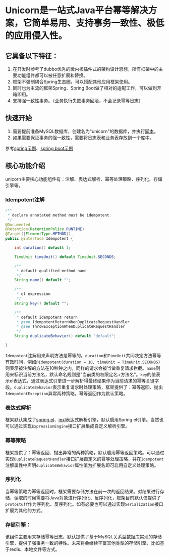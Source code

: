# Unicorn是一站式Java平台幂等解决方案，它简单易用、支持事务一致性、极低的应用侵入性。

## 它具备以下特征：

1. 在开发时参考了dubbo优秀的微内核插件式的架构设计思想，所有框架中的主要功能组件都可以被任意扩展和替换。
2. 框架不强制耦合Spring生态圈，可以搭配其他应用框架使用。
3. 同时也为主流的框架Spring、Spring Boot做了相对的适配工作，可以做到开箱即用。
4. 支持强一致性事务。（业务执行失败事务回滚，不会记录幂等日志）

## 快速开始

1. 需要提前准备MySQL数据库，创建名为"unicorn"的数据库，并执行[脚本](https://github.com/EvanDylan/unicorn/tree/master/unicorn-samples/doc/samples.sql)。
2. 如果需要保证事务的强一致性，需要将日志表和业务表存放到一个库中。

参考[spring示例](https://github.com/EvanDylan/unicorn/tree/master/unicorn-samples/unicorn-samples-spring-xml)、[spring boot示例](https://github.com/EvanDylan/unicorn/tree/master/unicorn-samples/unicorn-samples-springboot)

## 核心功能介绍

unicorn主要核心功能组件有：注解、表达式解析、幂等处理策略、序列化、存储引擎等。

### Idempotent注解

```java
/**
 * declare annotated method must be idempotent.
 */
@Documented
@Retention(RetentionPolicy.RUNTIME)
@Target({ElementType.METHOD})
public @interface Idempotent {

    int duration() default 1;

    TimeUnit timeUnit() default TimeUnit.SECONDS;

    /**
     * default qualified method name
     */
    String name() default "";

    /**
     * el expression
     */
    String key() default "";

    /**
     * default idempotent return
     * @see IdempotentReturnWhenDuplicateRequestHandler
     * @see ThrowExceptionWhenDuplicateRequestHandler
     */
    String duplicateBehavior() default "default";

}
```

`Idempotent`注解用来声明方法是幂等的。`duration`和`TimeUnit`共同决定方法幂等有效时间，例如`@Idempotent(duration = 10, timeUnit = TimeUnit.SECONDS)`则表示被注解的方法在10秒钟之内，同样的请求会被当做重复请求拦截。`name`则用来标识当前方法名，默认命名规则是"当前类的权限定名+方法名"。`key`的值表示el表达式，通过表达式引擎进一步解析得最终结果作为当前请求的幂等关键字段。`duplicateBehavior`表示重复请求时处理策略，框架提供了：幂等返回、抛出`IdempotentException`异常两种策略，幂等返回作为默认策略。

### 表达式解析

框架默认集成了[spring el](https://docs.spring.io/spring-framework/docs/4.3.10.RELEASE/spring-framework-reference/html/expressions.html)、[jexl](https://commons.apache.org/proper/commons-jexl/reference/syntax.html)表达式解析引擎，默认启用Spring el引擎。当然也可以通过实现`ExpressionEngine`接口扩展集成自定义解析引擎。

### 幂等策略

框架提供了：幂等返回、抛出异常的两种策略，默认启用幂等返回策略。可以通过实现`DuplicateRequestHandler`接口扩展自定义的幂等处理策略，并在`Idempotent`注解属性中声明`duplicateBehavior`属性值为扩展名即可启用自定义处理策略。

### 序列化

当幂等策略为幂等返回时，框架需要存储方法在前一次的返回结果。对结果进行存储、读取的时候需要将Java对象进行序列化、反序列化，框架目前默认仅提供了`protostuff`作为序列化、反序列化。如有必要也可以通过实现`Serialization`接口扩展为其他的方式。

### 存储引擎：

该组件主要用来存储幂等日志，默认提供了基于MySQL关系型数据库实现的存储引擎，提供了强事务一致的特性。未来将会继续丰富其他类型的存储引擎，比如基于redis、本地文件等方式。



